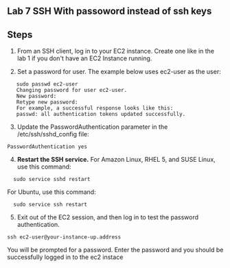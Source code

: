 ## Lab 7 SSH With passoword instead of ssh keys

## Steps
1. From an SSH client, log in to your EC2 instance. Create one like in the lab 1 if you don't have an EC2 Instance running. 


2. Set a password for user. The example below uses ec2-user as the user:
 ```console
    sudo passwd ec2-user
    Changing password for user ec2-user.
    New password:
    Retype new password:
    For example, a successful response looks like this:
    passwd: all authentication tokens updated successfully.
 ```



3. Update the PasswordAuthentication parameter in the /etc/ssh/sshd_config file:
  
  ```console
  PasswordAuthentication yes
  ```

4. **Restart the SSH service.**
    For Amazon Linux, RHEL 5, and SUSE Linux, use this command:
  ```console
    sudo service sshd restart
  ```
   For Ubuntu, use this command:
  ```console
    sudo service ssh restart
  ```

5. Exit out of the EC2 session, and then log in to test the password authentication. 
```console
ssh ec2-user@your-instance-up.address
```
 You will be prompted for a password. Enter the password and you should be successfully logged in to the ec2 instace
 


